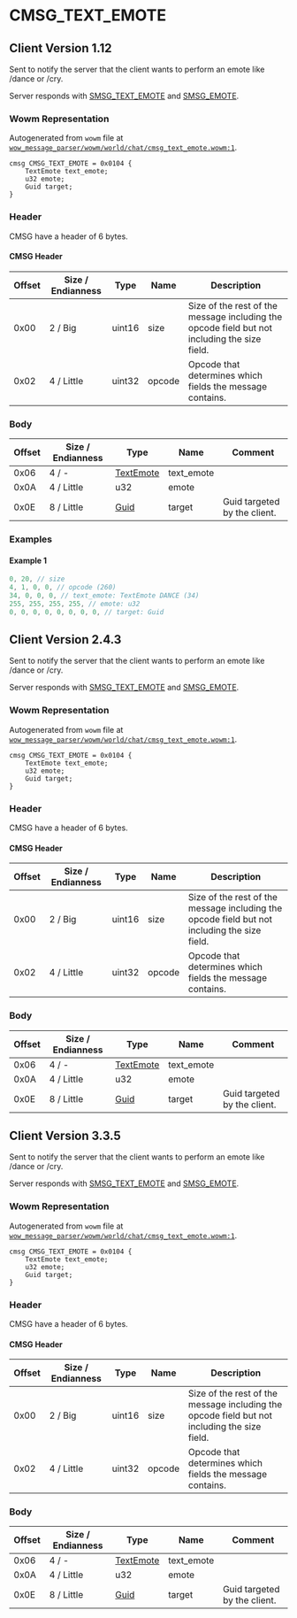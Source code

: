 # CMSG_TEXT_EMOTE

## Client Version 1.12

Sent to notify the server that the client wants to perform an emote like /dance or /cry.

Server responds with [SMSG_TEXT_EMOTE](./smsg_text_emote.md) and [SMSG_EMOTE](./smsg_emote.md).

### Wowm Representation

Autogenerated from `wowm` file at [`wow_message_parser/wowm/world/chat/cmsg_text_emote.wowm:1`](https://github.com/gtker/wow_messages/tree/main/wow_message_parser/wowm/world/chat/cmsg_text_emote.wowm#L1).
```rust,ignore
cmsg CMSG_TEXT_EMOTE = 0x0104 {
    TextEmote text_emote;
    u32 emote;
    Guid target;
}
```
### Header

CMSG have a header of 6 bytes.

#### CMSG Header

| Offset | Size / Endianness | Type   | Name   | Description |
| ------ | ----------------- | ------ | ------ | ----------- |
| 0x00   | 2 / Big           | uint16 | size   | Size of the rest of the message including the opcode field but not including the size field.|
| 0x02   | 4 / Little        | uint32 | opcode | Opcode that determines which fields the message contains.|

### Body

| Offset | Size / Endianness | Type | Name | Comment |
| ------ | ----------------- | ---- | ---- | ------- |
| 0x06 | 4 / - | [TextEmote](textemote.md) | text_emote |  |
| 0x0A | 4 / Little | u32 | emote |  |
| 0x0E | 8 / Little | [Guid](../types/packed-guid.md) | target | Guid targeted by the client. |

### Examples

#### Example 1

```c
0, 20, // size
4, 1, 0, 0, // opcode (260)
34, 0, 0, 0, // text_emote: TextEmote DANCE (34)
255, 255, 255, 255, // emote: u32
0, 0, 0, 0, 0, 0, 0, 0, // target: Guid
```
## Client Version 2.4.3

Sent to notify the server that the client wants to perform an emote like /dance or /cry.

Server responds with [SMSG_TEXT_EMOTE](./smsg_text_emote.md) and [SMSG_EMOTE](./smsg_emote.md).

### Wowm Representation

Autogenerated from `wowm` file at [`wow_message_parser/wowm/world/chat/cmsg_text_emote.wowm:1`](https://github.com/gtker/wow_messages/tree/main/wow_message_parser/wowm/world/chat/cmsg_text_emote.wowm#L1).
```rust,ignore
cmsg CMSG_TEXT_EMOTE = 0x0104 {
    TextEmote text_emote;
    u32 emote;
    Guid target;
}
```
### Header

CMSG have a header of 6 bytes.

#### CMSG Header

| Offset | Size / Endianness | Type   | Name   | Description |
| ------ | ----------------- | ------ | ------ | ----------- |
| 0x00   | 2 / Big           | uint16 | size   | Size of the rest of the message including the opcode field but not including the size field.|
| 0x02   | 4 / Little        | uint32 | opcode | Opcode that determines which fields the message contains.|

### Body

| Offset | Size / Endianness | Type | Name | Comment |
| ------ | ----------------- | ---- | ---- | ------- |
| 0x06 | 4 / - | [TextEmote](textemote.md) | text_emote |  |
| 0x0A | 4 / Little | u32 | emote |  |
| 0x0E | 8 / Little | [Guid](../types/packed-guid.md) | target | Guid targeted by the client. |

## Client Version 3.3.5

Sent to notify the server that the client wants to perform an emote like /dance or /cry.

Server responds with [SMSG_TEXT_EMOTE](./smsg_text_emote.md) and [SMSG_EMOTE](./smsg_emote.md).

### Wowm Representation

Autogenerated from `wowm` file at [`wow_message_parser/wowm/world/chat/cmsg_text_emote.wowm:1`](https://github.com/gtker/wow_messages/tree/main/wow_message_parser/wowm/world/chat/cmsg_text_emote.wowm#L1).
```rust,ignore
cmsg CMSG_TEXT_EMOTE = 0x0104 {
    TextEmote text_emote;
    u32 emote;
    Guid target;
}
```
### Header

CMSG have a header of 6 bytes.

#### CMSG Header

| Offset | Size / Endianness | Type   | Name   | Description |
| ------ | ----------------- | ------ | ------ | ----------- |
| 0x00   | 2 / Big           | uint16 | size   | Size of the rest of the message including the opcode field but not including the size field.|
| 0x02   | 4 / Little        | uint32 | opcode | Opcode that determines which fields the message contains.|

### Body

| Offset | Size / Endianness | Type | Name | Comment |
| ------ | ----------------- | ---- | ---- | ------- |
| 0x06 | 4 / - | [TextEmote](textemote.md) | text_emote |  |
| 0x0A | 4 / Little | u32 | emote |  |
| 0x0E | 8 / Little | [Guid](../types/packed-guid.md) | target | Guid targeted by the client. |

